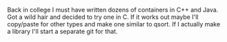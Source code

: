 Back in college I must have written dozens of containers in C++ and Java. Got a wild hair and decided to try one in C. If it works out maybe I'll copy/paste for other types and make one similar to qsort. If I actually make a library I'll start a separate git for that.